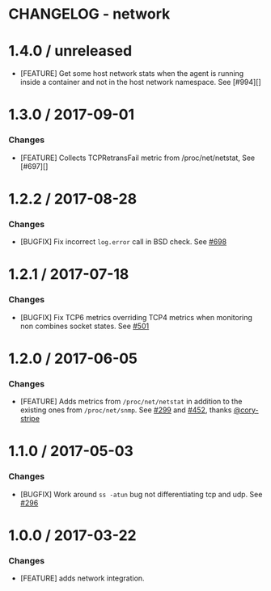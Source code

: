 # CHANGELOG - network

1.4.0 / unreleased
==================

* [FEATURE] Get some host network stats when the agent is running inside a container and not in the host network namespace. See [#994][]


1.3.0 / 2017-09-01
==================

### Changes

* [FEATURE] Collects TCPRetransFail metric from /proc/net/netstat, See [#697][]

1.2.2 / 2017-08-28
==================

### Changes

* [BUGFIX] Fix incorrect `log.error` call in BSD check. See [#698][]

1.2.1 / 2017-07-18
==================

### Changes

* [BUGFIX] Fix TCP6 metrics overriding TCP4 metrics when monitoring non combines socket states. See [#501][]

1.2.0 / 2017-06-05
==================

### Changes

* [FEATURE] Adds metrics from `/proc/net/netstat` in addition to the existing ones from `/proc/net/snmp`. See [#299][] and [#452][], thanks [@cory-stripe][]

1.1.0 / 2017-05-03
==================

### Changes

* [BUGFIX] Work around `ss -atun` bug not differentiating tcp and udp. See [#296][]

1.0.0 / 2017-03-22
==================

### Changes

* [FEATURE] adds network integration.

<!--- The following link definition list is generated by PimpMyChangelog --->
[#296]: https://github.com/DataDog/integrations-core/issues/296
[#299]: https://github.com/DataDog/integrations-core/issues/299
[#452]: https://github.com/DataDog/integrations-core/issues/452
[#501]: https://github.com/DataDog/integrations-core/issues/501
[#698]: https://github.com/DataDog/integrations-core/issues/698
[@cory-stripe]: https://github.com/cory-stripe
